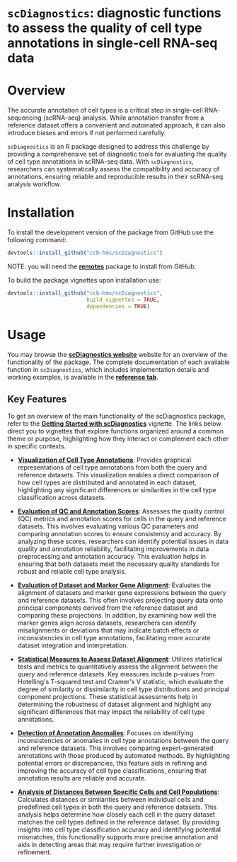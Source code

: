 # `scDiagnostics`: diagnostic functions to assess the quality of cell type annotations in single-cell RNA-seq data

# Overview

The accurate annotation of cell types is a critical step in single-cell RNA-sequencing (scRNA-seq) analysis. While annotation transfer from a reference dataset offers a convenient and automated approach, it can also introduce biases and errors if not performed carefully.

`scDiagnostics` is an R package designed to address this challenge by providing a comprehensive set of diagnostic tools for evaluating the quality of cell type annotations in scRNA-seq data. With `scDiagnostics`, researchers can systematically assess the compatibility and accuracy of annotations, ensuring reliable and reproducible results in their scRNA-seq analysis workflow.

# Installation

To install the development version of the package from GitHub use the following command:

``` r
devtools::install_github("ccb-hms/scDiagnostics")
```

NOTE: you will need the [**remotes**](https://cran.r-project.org/web/packages/remotes/index.html) package to install from GitHub.

To build the package vignettes upon installation use:

``` r
devtools::install_github("ccb-hms/scDiagnostics",
                         build_vignettes = TRUE,
                         dependencies = TRUE)
```

# Usage

You may browse the [**scDiagnostics website**](https://ccb-hms.github.io/scDiagnostics/) website for an overview of the functionality of the package. The complete documentation of each available function in `scDiagnostics`, which includes implementation details and working examples, is available in the [**reference tab**](https://ccb-hms.github.io/scDiagnostics/reference/index.html).

## Key Features

To get an overview of the main functionality of the scDiagnostics package, refer to the [**Getting Started with scDiagnostics**](https://ccb-hms.github.io/scDiagnostics/articles/scDiagnostics.html) vignette. The links below direct you to vignettes that explore functions organized around a common theme or purpose, highlighting how they interact or complement each other in specific contexts.

-   [**Visualization of Cell Type Annotations**](https://ccb-hms.github.io/scDiagnostics/articles/VisualizationTools.html): Provides graphical representations of cell type annotations from both the query and reference datasets. This visualization enables a direct comparison of how cell types are distributed and annotated in each dataset, highlighting any significant differences or similarities in the cell type classification across datasets.

-   [**Evaluation of QC and Annotation Scores**](https://ccb-hms.github.io/scDiagnostics/articles/QCandAnnotationScores.html): Assesses the quality control (QC) metrics and annotation scores for cells in the query and reference datasets. This involves evaluating various QC parameters and comparing annotation scores to ensure consistency and accuracy. By analyzing these scores, researchers can identify potential issues in data quality and annotation reliability, facilitating improvements in data preprocessing and annotation accuracy. This evaluation helps in ensuring that both datasets meet the necessary quality standards for robust and reliable cell type analysis.

-   [**Evaluation of Dataset and Marker Gene Alignment**](https://ccb-hms.github.io/scDiagnostics/articles/DatasetAlignment.html): Evaluates the alignment of datasets and marker gene expressions between the query and reference datasets. This often involves projecting query data onto principal components derived from the reference dataset and comparing these projections. In addition, by examining how well the marker genes align across datasets, researchers can identify misalignments or deviations that may indicate batch effects or inconsistencies in cell type annotations, facilitating more accurate dataset integration and interpretation.

-   [**Statistical Measures to Assess Dataset Alignment**](https://ccb-hms.github.io/scDiagnostics/articles/StatisticalMeasures.html): Utilizes statistical tests and metrics to quantitatively assess the alignment between the query and reference datasets. Key measures include p-values from Hotelling's T-squared test and Cramer's V statistic, which evaluate the degree of similarity or dissimilarity in cell type distributions and principal component projections. These statistical assessments help in determining the robustness of dataset alignment and highlight any significant differences that may impact the reliability of cell type annotations.

-   [**Detection of Annotation Anomalies**](https://ccb-hms.github.io/scDiagnostics/articles/AnnotationAnomalies.html): Focuses on identifying inconsistencies or anomalies in cell type annotations between the query and reference datasets. This involves comparing expert-generated annotations with those produced by automated methods. By highlighting potential errors or discrepancies, this feature aids in refining and improving the accuracy of cell type classifications, ensuring that annotation results are reliable and accurate.

-   [**Analysis of Distances Between Specific Cells and Cell Populations**](https://ccb-hms.github.io/scDiagnostics/articles/CellDistancesDiagnostics.html): Calculates distances or similarities between individual cells and predefined cell types in both the query and reference datasets. This analysis helps determine how closely each cell in the query dataset matches the cell types defined in the reference dataset. By providing insights into cell type classification accuracy and identifying potential mismatches, this functionality supports more precise annotation and aids in detecting areas that may require further investigation or refinement.

